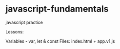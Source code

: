 # javascript-fundamentals
javascript practice

Lessons:

Variables - var, let & const
Files: index.html + app.v1.js






